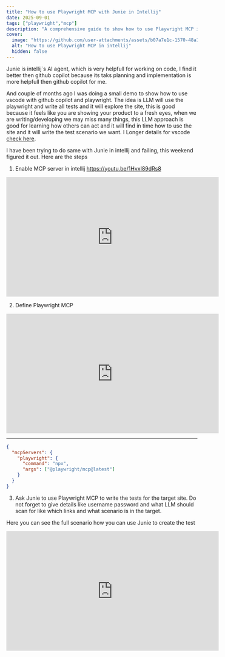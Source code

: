 ```yaml
---
title: "How to use Playwright MCP with Junie in Intellij"
date: 2025-09-01
tags: ["playwright","mcp"]
description: "A comprehensive guide to show how to use Playwright MCP inside intellij with Junie"
cover:
  image: "https://github.com/user-attachments/assets/b07a7e1c-1570-48a1-b75b-47250775223d"
  alt: "How to use Playwright MCP in intellij"
  hidden: false
---
```

Junie is intellij`s AI agent, which is very helpfull for working on code, I find it better then github copilot because its taks planning and implementation is more helpfull then github copilot for me.

And couple of months ago I was doing a small demo to show how to use vscode with github copilot and playwright. The idea is LLM will use the playwright and write all tests and it will explore the site, this is good because it feels like you are showing your product to a fresh eyes, when we are writing/developing we may miss many things, this LLM approach is good for learning how others can act and it will find in time how to use the site and it will write the test scenario we want. I Longer details for vscode [check here](https://www.youtube.com/watch?v=zyOJfGtJ3Rw).

I have been trying to do same with Junie in intellij and failing, this weekend figured it out. Here are the steps

1. Enable MCP server in intellij https://youtu.be/1HvxI89dRs8

<iframe width="560" height="315" src="https://www.youtube.com/embed/1HvxI89dRs8?si=lLEjpdX2dd7hGu3a" title="YouTube video player" frameborder="0" allow="accelerometer; autoplay; clipboard-write; encrypted-media; gyroscope; picture-in-picture; web-share" referrerpolicy="strict-origin-when-cross-origin" allowfullscreen></iframe>

2. Define Playwright MCP 

<iframe width="560" height="315" src="https://www.youtube.com/embed/qrWdIXnn6ck?si=SgdDgTwxyz4YEW2L" title="YouTube video player" frameborder="0" allow="accelerometer; autoplay; clipboard-write; encrypted-media; gyroscope; picture-in-picture; web-share" referrerpolicy="strict-origin-when-cross-origin" allowfullscreen></iframe>

---

```json
{
  "mcpServers": {
    "playwright": {
      "command": "npx",
      "args": ["@playwright/mcp@latest"]
    }
  }
}
```

3. Ask Junie to use Playwright MCP to write the tests for the target site. Do not forget to give details like username password and what LLM should scan for like which links and what scenario is in the target. 

Here you can see the full scenario how you can use Junie to create the test

<iframe width="560" height="315" src="https://www.youtube.com/embed/L3A7dMY4cmk?si=TXcnpqr4iydMtjSx" title="YouTube video player" frameborder="0" allow="accelerometer; autoplay; clipboard-write; encrypted-media; gyroscope; picture-in-picture; web-share" referrerpolicy="strict-origin-when-cross-origin" allowfullscreen></iframe>